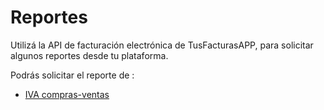 # Reportes

Utilizá la API de facturación electrónica de TusFacturasAPP, para solicitar algunos reportes desde tu plataforma.

Podrás solicitar el reporte de :&#x20;

* [IVA compras-ventas](solicitar-reporte-iva-compras-ventas.md)

